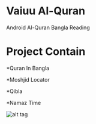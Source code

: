 Vaiuu Al-Quran
============================

Android Al-Quran Bangla Reading

Project Contain
============================
*Quran In Bangla

*Moshjid Locator

*Qibla

*Namaz Time



![alt tag](http://i.imgur.com/b1v6bGv.png?1)

